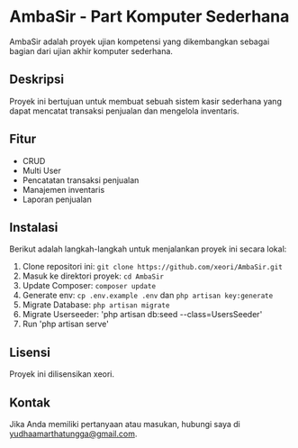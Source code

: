 # AmbaSir - Part Komputer Sederhana

AmbaSir adalah proyek ujian kompetensi yang dikembangkan sebagai bagian dari ujian akhir komputer sederhana.

## Deskripsi

Proyek ini bertujuan untuk membuat sebuah sistem kasir sederhana yang dapat mencatat transaksi penjualan dan mengelola inventaris.

## Fitur
- CRUD
- Multi User
- Pencatatan transaksi penjualan
- Manajemen inventaris
- Laporan penjualan

## Instalasi

Berikut adalah langkah-langkah untuk menjalankan proyek ini secara lokal:

1. Clone repositori ini: `git clone https://github.com/xeori/AmbaSir.git`
2. Masuk ke direktori proyek: `cd AmbaSir`
3. Update Composer: `composer update`
4. Generate env: `cp .env.example .env` dan `php artisan key:generate`
4. Migrate Database: `php artisan migrate`
5. Migrate Userseeder: 'php artisan db:seed --class=UsersSeeder'
6. Run 'php artisan serve'

## Lisensi

Proyek ini dilisensikan xeori.

## Kontak

Jika Anda memiliki pertanyaan atau masukan, hubungi saya di yudhaamarthatungga@gmail.com.

